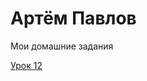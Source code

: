# Артём Павлов
Мои домашние задания

[Урок 12](https://youmarsin.github.io/lesson_12/ "моя готовая домашка")
